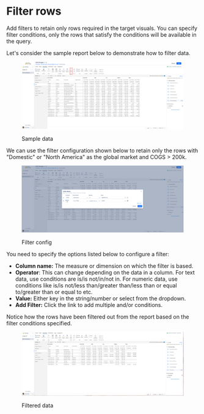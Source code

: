 # Filter rows

Add filters to retain only rows required in the target visuals. You can specify filter conditions, only the rows that satisfy the conditions will be available in the query.

Let's consider the sample report below to demonstrate how to filter data.

<figure><img src="../../.gitbook/assets/image (1) (1) (1) (1).png" alt=""><figcaption><p>Sample data</p></figcaption></figure>

We can use the filter configuration shown below to retain only the rows with "Domestic" or "North America" as the global market and COGS > 200k.

<figure><img src="../../.gitbook/assets/image (3) (1) (1) (1).png" alt=""><figcaption><p>Filter config</p></figcaption></figure>

You need to specify the options listed below to configure a filter:

* **Column name:** The measure or dimension on which the filter is based.
* **Operator**: This can change depending on the data in a column. For text data, use conditions are is/is not/in/not in. For numeric data, use conditions like is/is not/less than/greater than/less than or equal to/greater than or equal to etc.
* **Value:** Either key in the string/number or select from the dropdown.
* **Add Filter:** Click the link to add multiple and/or conditions.

Notice how the rows have been filtered out from the report based on the filter conditions specified.

<figure><img src="../../.gitbook/assets/image (1296).png" alt=""><figcaption><p>Filtered data</p></figcaption></figure>
